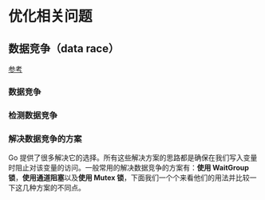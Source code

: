 # 优化相关问题

## 数据竞争（data race）

[参考](https://learnku.com/articles/45279)

### 数据竞争



### 检测数据竞争



### 解决数据竞争的方案

Go 提供了很多解决它的选择。所有这些解决方案的思路都是确保在我们写入变量时阻止对该变量的访问。一般常用的解决数据竞争的方案有：**使用 WaitGroup 锁**，**使用通道阻塞**以及**使用 Mutex 锁**，下面我们一个个来看他们的用法并比较一下这几种方案的不同点。

